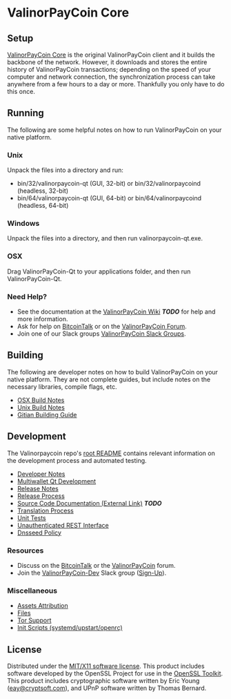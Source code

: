 ValinorPayCoin Core
=====================

Setup
---------------------
[ValinorPayCoin Core](http://valinorpaycoin.org/wallet) is the original ValinorPayCoin client and it builds the backbone of the network. However, it downloads and stores the entire history of ValinorPayCoin transactions; depending on the speed of your computer and network connection, the synchronization process can take anywhere from a few hours to a day or more. Thankfully you only have to do this once.

Running
---------------------
The following are some helpful notes on how to run ValinorPayCoin on your native platform.

### Unix

Unpack the files into a directory and run:

- bin/32/valinorpaycoin-qt (GUI, 32-bit) or bin/32/valinorpaycoind (headless, 32-bit)
- bin/64/valinorpaycoin-qt (GUI, 64-bit) or bin/64/valinorpaycoind (headless, 64-bit)

### Windows

Unpack the files into a directory, and then run valinorpaycoin-qt.exe.

### OSX

Drag ValinorPayCoin-Qt to your applications folder, and then run ValinorPayCoin-Qt.

### Need Help?

* See the documentation at the [ValinorPayCoin Wiki](https://en.bitcoin.it/wiki/Main_Page) ***TODO***
for help and more information.
* Ask for help on [BitcoinTalk](https://bitcointalk.org/index.php?topic=1262920.0) or on the [ValinorPayCoin Forum](http://forum.valinorpaycoin.org/).
* Join one of our Slack groups [ValinorPayCoin Slack Groups](https://valinorpaycoin.org/slack-logins/).

Building
---------------------
The following are developer notes on how to build ValinorPayCoin on your native platform. They are not complete guides, but include notes on the necessary libraries, compile flags, etc.

- [OSX Build Notes](build-osx.md)
- [Unix Build Notes](build-unix.md)
- [Gitian Building Guide](gitian-building.md)

Development
---------------------
The Valinorpaycoin repo's [root README](https://github.com/ValinorPayCoin-Project/ValinorPayCoin/blob/master/README.md) contains relevant information on the development process and automated testing.

- [Developer Notes](developer-notes.md)
- [Multiwallet Qt Development](multiwallet-qt.md)
- [Release Notes](release-notes.md)
- [Release Process](release-process.md)
- [Source Code Documentation (External Link)](https://dev.visucore.com/bitcoin/doxygen/) ***TODO***
- [Translation Process](translation_process.md)
- [Unit Tests](unit-tests.md)
- [Unauthenticated REST Interface](REST-interface.md)
- [Dnsseed Policy](dnsseed-policy.md)

### Resources

* Discuss on the [BitcoinTalk](https://bitcointalk.org/index.php?topic=1262920.0) or the [ValinorPayCoin](http://forum.valinorpaycoin.org/) forum.
* Join the [ValinorPayCoin-Dev](https://valinorpaycoin-dev.slack.com/) Slack group ([Sign-Up](https://valinorpaycoin-dev.herokuapp.com/)).

### Miscellaneous
- [Assets Attribution](assets-attribution.md)
- [Files](files.md)
- [Tor Support](tor.md)
- [Init Scripts (systemd/upstart/openrc)](init.md)

License
---------------------
Distributed under the [MIT/X11 software license](http://www.opensource.org/licenses/mit-license.php).
This product includes software developed by the OpenSSL Project for use in the [OpenSSL Toolkit](https://www.openssl.org/). This product includes
cryptographic software written by Eric Young ([eay@cryptsoft.com](mailto:eay@cryptsoft.com)), and UPnP software written by Thomas Bernard.
